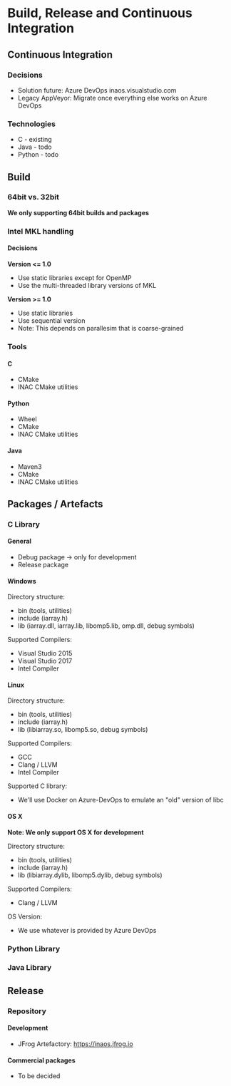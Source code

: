 # Build, Release and Continuous Integration

## Continuous Integration

### Decisions

* Solution future: Azure DevOps inaos.visualstudio.com
* Legacy AppVeyor: Migrate once everything else works on Azure DevOps

### Technologies

* C - existing
* Java - todo
* Python - todo

## Build

### 64bit vs. 32bit

**We only supporting 64bit builds and packages**

### Intel MKL handling

#### Decisions

**Version <= 1.0**

* Use static libraries except for OpenMP
* Use the multi-threaded library versions of MKL

**Version >= 1.0**

* Use static libraries
* Use sequential version
* Note: This depends on parallesim that is coarse-grained

### Tools

#### C

* CMake 
* INAC CMake utilities

#### Python

* Wheel
* CMake
* INAC CMake utilities

#### Java

* Maven3
* CMake
* INAC CMake utilities

## Packages / Artefacts

### C Library

#### General

* Debug package -> only for development
* Release package

#### Windows

Directory structure:
- bin (tools, utilities)
- include (iarray.h)
- lib (iarray.dll, iarray.lib, libomp5.lib, omp.dll, debug symbols)

Supported Compilers:
- Visual Studio 2015
- Visual Studio 2017
- Intel Compiler

#### Linux

Directory structure:
- bin (tools, utilities)
- include (iarray.h)
- lib (libiarray.so, libomp5.so, debug symbols)

Supported Compilers:
- GCC
- Clang / LLVM
- Intel Compiler

Supported C library:
- We'll use Docker on Azure-DevOps to emulate an "old" version of libc

#### OS X

**Note: We only support OS X for development**

Directory structure:
- bin (tools, utilities)
- include (iarray.h)
- lib (libiarray.dylib, libomp5.dylib, debug symbols)

Supported Compilers:
- Clang / LLVM

OS Version:
- We use whatever is provided by Azure DevOps

### Python Library

### Java Library

## Release

### Repository

#### Development

* JFrog Artefactory: https://inaos.jfrog.io

#### Commercial packages

* To be decided
